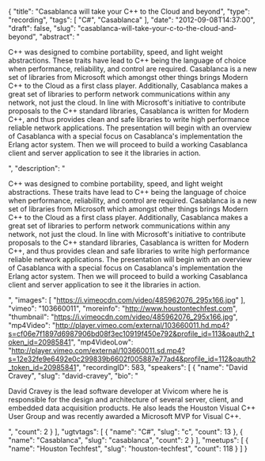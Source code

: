 {
  "title": "Casablanca will take your C++ to the Cloud and beyond",
  "type": "recording",
  "tags": [
    "C#",
    "Casablanca"
  ],
  "date": "2012-09-08T14:37:00",
  "draft": false,
  "slug": "casablanca-will-take-your-c-to-the-cloud-and-beyond",
  "abstract": "<p>C++ was designed to combine portability, speed, and light weight abstractions.  These traits have lead to C++ being the language of choice when performance, reliability, and control are required.  Casablanca is a new set of libraries from Microsoft which amongst other things brings Modern C++ to the Cloud as a first class player.  Additionally, Casablanca makes a great set of libraries to perform network communications within any network, not just the cloud.  In line with Microsoft's initiative to contribute proposals to the C++ standard libraries, Casablanca is written for Modern C++, and thus provides clean and safe libraries to write high performance reliable network applications.  The presentation will begin with an overview of Casablanca with a special focus on Casablanca's implementation the Erlang actor system. Then we will proceed to build a working Casablanca client and server application to see it the libraries in action.</p>",
  "description": "<p>C++ was designed to combine portability, speed, and light weight abstractions.  These traits have lead to C++ being the language of choice when performance, reliability, and control are required.  Casablanca is a new set of libraries from Microsoft which amongst other things brings Modern C++ to the Cloud as a first class player.  Additionally, Casablanca makes a great set of libraries to perform network communications within any network, not just the cloud.  In line with Microsoft's initiative to contribute proposals to the C++ standard libraries, Casablanca is written for Modern C++, and thus provides clean and safe libraries to write high performance reliable network applications.  The presentation will begin with an overview of Casablanca with a special focus on Casablanca's implementation the Erlang actor system. Then we will proceed to build a working Casablanca client and server application to see it the libraries in action.</p>",
  "images": [
    "https://i.vimeocdn.com/video/485962076_295x166.jpg"
  ],
  "vimeo": "103660011",
  "moreinfo": "http://www.houstontechfest.com",
  "thumbnail": "https://i.vimeocdn.com/video/485962076_295x166.jpg",
  "mp4Video": "http://player.vimeo.com/external/103660011.hd.mp4?s=cf06e7f1897d6987906bd08f3ec10919f450e792&profile_id=113&oauth2_token_id=20985841",
  "mp4VideoLow": "http://player.vimeo.com/external/103660011.sd.mp4?s=12e32fe9e6492e0c299839b6602f005887e77ad4&profile_id=112&oauth2_token_id=20985841",
  "recordingID": 583,
  "speakers": [
    {
      "name": "David Cravey",
      "slug": "david-cravey",
      "bio": "<p>David Cravey is the lead software developer at Vivicom where he is responsible for the design and architecture of several server, client, and embedded data acquisition products.  He also leads the Houston Visual C++ User Group and was recently awarded a Microsoft MVP for Visual C++.</p>",
      "count": 2
    }
  ],
  "ugtvtags": [
    {
      "name": "C#",
      "slug": "c",
      "count": 13
    },
    {
      "name": "Casablanca",
      "slug": "casablanca",
      "count": 2
    }
  ],
  "meetups": [
    {
      "name": "Houston Techfest",
      "slug": "houston-techfest",
      "count": 118
    }
  ]
}